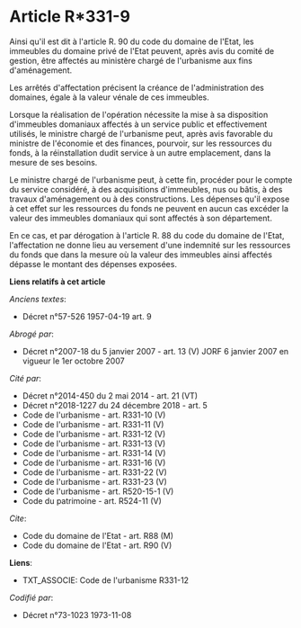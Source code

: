 # Article R*331-9

Ainsi qu'il est dit à l'article R. 90 du code du domaine de l'Etat, les immeubles du domaine privé de l'Etat peuvent, après
avis du comité de gestion, être affectés au ministère chargé de l'urbanisme aux fins d'aménagement.

Les arrêtés d'affectation précisent la créance de l'administration des domaines, égale à la valeur vénale de ces immeubles.

Lorsque la réalisation de l'opération nécessite la mise à sa disposition d'immeubles domaniaux affectés à un service public
et effectivement utilisés, le ministre chargé de l'urbanisme peut, après avis favorable du ministre de l'économie et des
finances, pourvoir, sur les ressources du fonds, à la réinstallation dudit service à un autre emplacement, dans la mesure de
ses besoins.

Le ministre chargé de l'urbanisme peut, à cette fin, procéder pour le compte du service considéré, à des acquisitions
d'immeubles, nus ou bâtis, à des travaux d'aménagement ou à des constructions. Les dépenses qu'il expose à cet effet sur les
ressources du fonds ne peuvent en aucun cas excéder la valeur des immeubles domaniaux qui sont affectés à son département.

En ce cas, et par dérogation à l'article R. 88 du code du domaine de l'Etat, l'affectation ne donne lieu au versement d'une
indemnité sur les ressources du fonds que dans la mesure où la valeur des immeubles ainsi affectés dépasse le montant des
dépenses exposées.

**Liens relatifs à cet article**

_Anciens textes_:

  - Décret n°57-526 1957-04-19 art. 9

_Abrogé par_:

  - Décret n°2007-18 du 5 janvier 2007 - art. 13 (V) JORF 6 janvier 2007 en vigueur le 1er octobre 2007

_Cité par_:

  - Décret n°2014-450 du 2 mai 2014 - art. 21 (VT)
  - Décret n°2018-1227 du 24 décembre 2018 - art. 5
  - Code de l'urbanisme - art. R331-10 (V)
  - Code de l'urbanisme - art. R331-11 (V)
  - Code de l'urbanisme - art. R331-12 (V)
  - Code de l'urbanisme - art. R331-13 (V)
  - Code de l'urbanisme - art. R331-14 (V)
  - Code de l'urbanisme - art. R331-16 (V)
  - Code de l'urbanisme - art. R331-22 (V)
  - Code de l'urbanisme - art. R331-23 (V)
  - Code de l'urbanisme - art. R520-15-1 (V)
  - Code du patrimoine - art. R524-11 (V)

_Cite_:

  - Code du domaine de l'Etat - art. R88 (M)
  - Code du domaine de l'Etat - art. R90 (V)

**Liens**:

  - TXT_ASSOCIE: Code de l'urbanisme R331-12

_Codifié par_:

  - Décret n°73-1023 1973-11-08
